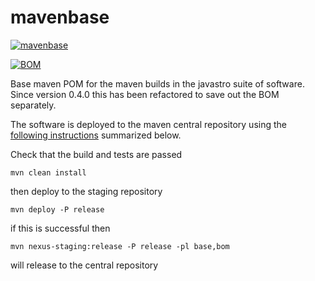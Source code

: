 # mavenbase


[![mavenbase](https://img.shields.io/maven-central/v/org.javastro/javastro-mavenbase?Label=javastro-mavenbase)](https://search.maven.org/artifact/org.javastro/javastro-mavenbase/)

[![BOM](https://img.shields.io/maven-central/v/org.javastro/bom?Label=BOM)](https://search.maven.org/artifact/org.javastro/bom/)

Base maven POM for the maven builds in the javastro suite of software. Since version 0.4.0 this has been refactored to save out the BOM separately.

The  software  is deployed to the maven central 
repository using the [following instructions](http://central.sonatype.org/pages/apache-maven.html)
summarized below.
   
Check that the build and tests are passed

	mvn clean install

then deploy to the staging repository
   
	mvn deploy -P release

if this is successful then

	mvn nexus-staging:release -P release -pl base,bom

will release to the central repository



